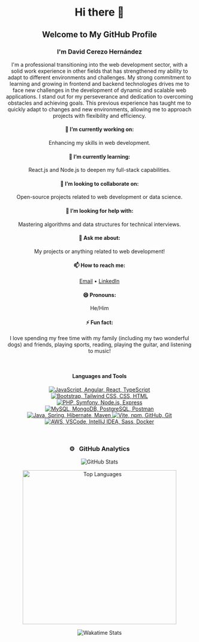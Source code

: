 <!--<h1 align="center">Hi there 👋</h1>


<div align="center">
<h2 align="center">Welcome to my Github profile</h3>
<h3>My name´s David Cerezo Hernández</h3>
<p>I´m a professional transitioning into the web development sector, with a solid work experience in other fields that has strengthened my ability to adapt to different environments and challenges. My strong commitment to learning and growing in frontend and backend technologies drives me to face new challenges in the development of dynamic and scalable web applications. I stand out for my perseverance and dedication to overcoming obstacles and achieving goals. This previous experience has taught me to quickly adapt to changes and new environments, allowing me to approach projects with flexibility and efficiency.</p>
</div>

<div align="center">

- 🔭 I’m currently working on enhancing my skills in web development.
- 🌱 I’m currently learning React.js and Node.js to deepen my full-stack capabilities.
- 👯 I’m looking to collaborate on open-source projects related to web development or data science.
- 🤔 I’m looking for help with mastering algorithms and data structures for technical interviews.
- 💬 Ask me about my projects or anything related to web development!
- 📫 How to reach me: [Email](mailto:david87chdz@gmail.com), [LinkedIn](https://www.linkedin.com/in/david-cerezo-hernandez/)
- 😄 Pronouns: He/Him
- ⚡ Fun fact: I love spending my free time with my family (including my two wonderful dogs) and friends, playing sports, reading, playing the guitar, and listening to music!

</div>

<br>

<h4 align="center">Languages and tools</h4>

<p align="center">
  <a href="https://skillicons.dev">
    <img src="https://skillicons.dev/icons?i=js,angular,react,ts" />
    <img src="https://skillicons.dev/icons?i=bootstrap,tailwind,css,html" />
    <br>
     <img src="https://skillicons.dev/icons?i=php,symfony,nodejs,express" />
     <img src="https://skillicons.dev/icons?i=mysql,mongodb,postgres,postman" />
    <br>
    <img src="https://skillicons.dev/icons?i=java,spring,hibernate,maven" />
    <img src="https://skillicons.dev/icons?i=vite,npm,github,git" />
     <br>
    <img src="https://skillicons.dev/icons?i=aws,vscode,idea,sass,docker" />
  </a>
</p>
<br>




<div align="center">
  <h3>⚙️ &nbsp; Git Analytics</h3>
  <p><img src="https://github-readme-stats.vercel.app/api?username=david87chdz&theme=dark&show_icons=true" /></p>
  <p><img src="https://github-readme-stats.vercel.app/api/top-langs/?username=david87chdz&theme=dark&layout=compact" width="410" /></p>
</div>





<p align="center">
  <a href="https://github.com/FahimFBA/github-readme-twitter">
    <img src="https://github-readme-twitter.gazf.vercel.app/api?id=david87chdz&layout=wide&show_reply=off&show_retweet=off" />
  </a>
</p>

  



<p align="center">
  <img src="https://github-readme-stats.vercel.app/api/wakatime?username=@david87chdz&layout=compact&theme=radical" alt="david87chdz wakatime stats"/>
</p>

-->

<h1 align="center">Hi there 👋</h1>

<div align="center">
  <h2>Welcome to My GitHub Profile</h2>
  <h3>I'm David Cerezo Hernández</h3>
  <p>
    I'm a professional transitioning into the web development sector, with a solid work experience in other fields that has strengthened my ability to adapt to different environments and challenges. My strong commitment to learning and growing in frontend and backend technologies drives me to face new challenges in the development of dynamic and scalable web applications. I stand out for my perseverance and dedication to overcoming obstacles and achieving goals. This previous experience has taught me to quickly adapt to changes and new environments, allowing me to approach projects with flexibility and efficiency.
  </p>
</div>

<div align="center">
  <h4>🔭 I’m currently working on:</h4>
  <p>Enhancing my skills in web development.</p>
  
  <h4>🌱 I’m currently learning:</h4>
  <p>React.js and Node.js to deepen my full-stack capabilities.</p>
  
  <h4>👯 I’m looking to collaborate on:</h4>
  <p>Open-source projects related to web development or data science.</p>
  
  <h4>🤔 I’m looking for help with:</h4>
  <p>Mastering algorithms and data structures for technical interviews.</p>
  
  <h4>💬 Ask me about:</h4>
  <p>My projects or anything related to web development!</p>
  
  <h4>📫 How to reach me:</h4>
  <p>
    <a href="mailto:david87chdz@gmail.com">Email</a> • 
    <a href="https://www.linkedin.com/in/david-cerezo-hernandez/" target="_blank">LinkedIn</a>
  </p>
  
  <h4>😄 Pronouns:</h4>
  <p>He/Him</p>
  
  <h4>⚡ Fun fact:</h4>
  <p>
    I love spending my free time with my family (including my two wonderful dogs) and friends, playing sports, reading, playing the guitar, and listening to music!
  </p>
</div>

<br>

<h4 align="center">Languages and Tools</h4>

<p align="center">
  <a href="https://skillicons.dev">
    <img src="https://skillicons.dev/icons?i=js,angular,react,ts" alt="JavaScript, Angular, React, TypeScript" />
    <img src="https://skillicons.dev/icons?i=bootstrap,tailwind,css,html" alt="Bootstrap, Tailwind CSS, CSS, HTML" />
    <br>
    <img src="https://skillicons.dev/icons?i=php,symfony,nodejs,express" alt="PHP, Symfony, Node.js, Express" />
    <img src="https://skillicons.dev/icons?i=mysql,mongodb,postgres,postman" alt="MySQL, MongoDB, PostgreSQL, Postman" />
    <br>
    <img src="https://skillicons.dev/icons?i=java,spring,hibernate,maven" alt="Java, Spring, Hibernate, Maven" />
    <img src="https://skillicons.dev/icons?i=vite,npm,github,git" alt="Vite, npm, GitHub, Git" />
    <br>
    <img src="https://skillicons.dev/icons?i=aws,vscode,idea,sass,docker" alt="AWS, VSCode, IntelliJ IDEA, Sass, Docker" />
  </a>
</p>

<br>

<div align="center">
  <h3>⚙️ &nbsp; GitHub Analytics</h3>
  <p>
    <img src="https://github-readme-stats.vercel.app/api?username=david87chdz&theme=dark&show_icons=true" alt="GitHub Stats" />
  </p>
  <p>
    <img src="https://github-readme-stats.vercel.app/api/top-langs/?username=david87chdz&theme=dark&layout=compact" width="410" alt="Top Languages" />
  </p>
</div>



<div align="center">
  <img src="https://github-readme-stats.vercel.app/api/wakatime?username=@david87chdz&layout=compact&theme=radical" alt="Wakatime Stats"/>
</div>




